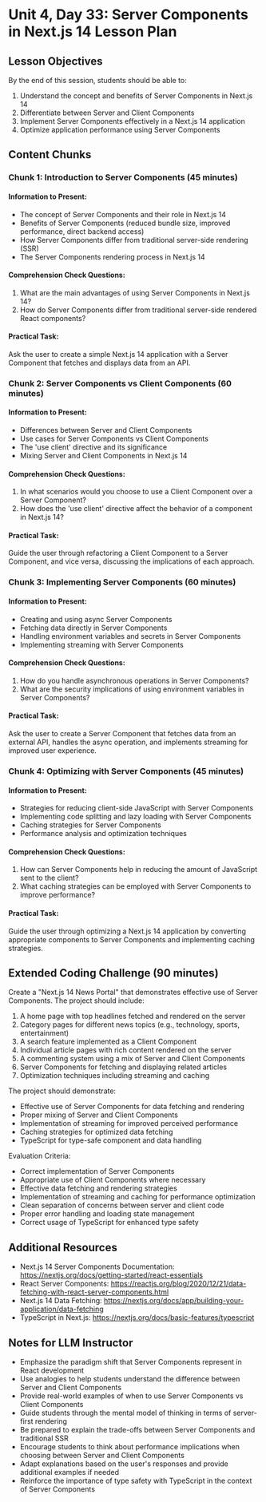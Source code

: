 # Unit 4, Day 33: Server Components in Next.js 14 Lesson Plan

## Lesson Objectives
By the end of this session, students should be able to:
1. Understand the concept and benefits of Server Components in Next.js 14
2. Differentiate between Server and Client Components
3. Implement Server Components effectively in a Next.js 14 application
4. Optimize application performance using Server Components

## Content Chunks

### Chunk 1: Introduction to Server Components (45 minutes)

#### Information to Present:
- The concept of Server Components and their role in Next.js 14
- Benefits of Server Components (reduced bundle size, improved performance, direct backend access)
- How Server Components differ from traditional server-side rendering (SSR)
- The Server Components rendering process in Next.js 14

#### Comprehension Check Questions:
1. What are the main advantages of using Server Components in Next.js 14?
2. How do Server Components differ from traditional server-side rendered React components?

#### Practical Task:
Ask the user to create a simple Next.js 14 application with a Server Component that fetches and displays data from an API.

### Chunk 2: Server Components vs Client Components (60 minutes)

#### Information to Present:
- Differences between Server and Client Components
- Use cases for Server Components vs Client Components
- The 'use client' directive and its significance
- Mixing Server and Client Components in Next.js 14

#### Comprehension Check Questions:
1. In what scenarios would you choose to use a Client Component over a Server Component?
2. How does the 'use client' directive affect the behavior of a component in Next.js 14?

#### Practical Task:
Guide the user through refactoring a Client Component to a Server Component, and vice versa, discussing the implications of each approach.

### Chunk 3: Implementing Server Components (60 minutes)

#### Information to Present:
- Creating and using async Server Components
- Fetching data directly in Server Components
- Handling environment variables and secrets in Server Components
- Implementing streaming with Server Components

#### Comprehension Check Questions:
1. How do you handle asynchronous operations in Server Components?
2. What are the security implications of using environment variables in Server Components?

#### Practical Task:
Ask the user to create a Server Component that fetches data from an external API, handles the async operation, and implements streaming for improved user experience.

### Chunk 4: Optimizing with Server Components (45 minutes)

#### Information to Present:
- Strategies for reducing client-side JavaScript with Server Components
- Implementing code splitting and lazy loading with Server Components
- Caching strategies for Server Components
- Performance analysis and optimization techniques

#### Comprehension Check Questions:
1. How can Server Components help in reducing the amount of JavaScript sent to the client?
2. What caching strategies can be employed with Server Components to improve performance?

#### Practical Task:
Guide the user through optimizing a Next.js 14 application by converting appropriate components to Server Components and implementing caching strategies.

## Extended Coding Challenge (90 minutes)

Create a "Next.js 14 News Portal" that demonstrates effective use of Server Components. The project should include:

1. A home page with top headlines fetched and rendered on the server
2. Category pages for different news topics (e.g., technology, sports, entertainment)
3. A search feature implemented as a Client Component
4. Individual article pages with rich content rendered on the server
5. A commenting system using a mix of Server and Client Components
6. Server Components for fetching and displaying related articles
7. Optimization techniques including streaming and caching

The project should demonstrate:
- Effective use of Server Components for data fetching and rendering
- Proper mixing of Server and Client Components
- Implementation of streaming for improved perceived performance
- Caching strategies for optimized data fetching
- TypeScript for type-safe component and data handling

Evaluation Criteria:
- Correct implementation of Server Components
- Appropriate use of Client Components where necessary
- Effective data fetching and rendering strategies
- Implementation of streaming and caching for performance optimization
- Clean separation of concerns between server and client code
- Proper error handling and loading state management
- Correct usage of TypeScript for enhanced type safety

## Additional Resources
- Next.js 14 Server Components Documentation: https://nextjs.org/docs/getting-started/react-essentials
- React Server Components: https://reactjs.org/blog/2020/12/21/data-fetching-with-react-server-components.html
- Next.js 14 Data Fetching: https://nextjs.org/docs/app/building-your-application/data-fetching
- TypeScript in Next.js: https://nextjs.org/docs/basic-features/typescript

## Notes for LLM Instructor
- Emphasize the paradigm shift that Server Components represent in React development
- Use analogies to help students understand the difference between Server and Client Components
- Provide real-world examples of when to use Server Components vs Client Components
- Guide students through the mental model of thinking in terms of server-first rendering
- Be prepared to explain the trade-offs between Server Components and traditional SSR
- Encourage students to think about performance implications when choosing between Server and Client Components
- Adapt explanations based on the user's responses and provide additional examples if needed
- Reinforce the importance of type safety with TypeScript in the context of Server Components

